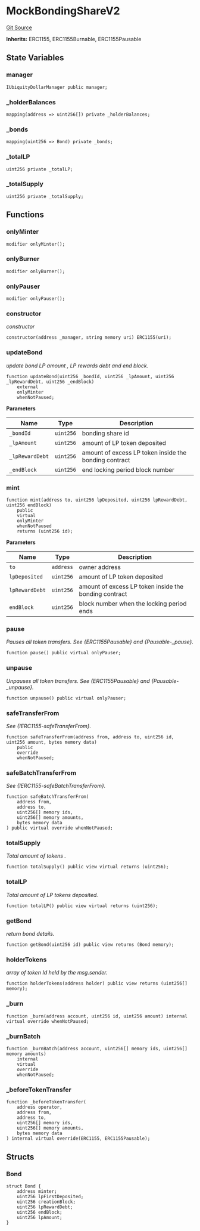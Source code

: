 # MockBondingShareV2
[Git Source](https://github.com/rndquu/ubiquity-dollar/blob/a6cd404057114388fb832210ff4efe4a6cd31e8e/src/dollar/mocks/MockBondingShareV2.sol)

**Inherits:**
ERC1155, ERC1155Burnable, ERC1155Pausable


## State Variables
### manager

```solidity
IUbiquityDollarManager public manager;
```


### _holderBalances

```solidity
mapping(address => uint256[]) private _holderBalances;
```


### _bonds

```solidity
mapping(uint256 => Bond) private _bonds;
```


### _totalLP

```solidity
uint256 private _totalLP;
```


### _totalSupply

```solidity
uint256 private _totalSupply;
```


## Functions
### onlyMinter


```solidity
modifier onlyMinter();
```

### onlyBurner


```solidity
modifier onlyBurner();
```

### onlyPauser


```solidity
modifier onlyPauser();
```

### constructor

*constructor*


```solidity
constructor(address _manager, string memory uri) ERC1155(uri);
```

### updateBond

*update bond LP amount , LP rewards debt and end block.*


```solidity
function updateBond(uint256 _bondId, uint256 _lpAmount, uint256 _lpRewardDebt, uint256 _endBlock)
    external
    onlyMinter
    whenNotPaused;
```
**Parameters**

|Name|Type|Description|
|----|----|-----------|
|`_bondId`|`uint256`|bonding share id|
|`_lpAmount`|`uint256`|amount of LP token deposited|
|`_lpRewardDebt`|`uint256`|amount of excess LP token inside the bonding contract|
|`_endBlock`|`uint256`|end locking period block number|


### mint


```solidity
function mint(address to, uint256 lpDeposited, uint256 lpRewardDebt, uint256 endBlock)
    public
    virtual
    onlyMinter
    whenNotPaused
    returns (uint256 id);
```
**Parameters**

|Name|Type|Description|
|----|----|-----------|
|`to`|`address`|owner address|
|`lpDeposited`|`uint256`|amount of LP token deposited|
|`lpRewardDebt`|`uint256`|amount of excess LP token inside the bonding contract|
|`endBlock`|`uint256`|block number when the locking period ends|


### pause

*Pauses all token transfers.
See {ERC1155Pausable} and {Pausable-_pause}.*


```solidity
function pause() public virtual onlyPauser;
```

### unpause

*Unpauses all token transfers.
See {ERC1155Pausable} and {Pausable-_unpause}.*


```solidity
function unpause() public virtual onlyPauser;
```

### safeTransferFrom

*See {IERC1155-safeTransferFrom}.*


```solidity
function safeTransferFrom(address from, address to, uint256 id, uint256 amount, bytes memory data)
    public
    override
    whenNotPaused;
```

### safeBatchTransferFrom

*See {IERC1155-safeBatchTransferFrom}.*


```solidity
function safeBatchTransferFrom(
    address from,
    address to,
    uint256[] memory ids,
    uint256[] memory amounts,
    bytes memory data
) public virtual override whenNotPaused;
```

### totalSupply

*Total amount of tokens  .*


```solidity
function totalSupply() public view virtual returns (uint256);
```

### totalLP

*Total amount of LP tokens deposited.*


```solidity
function totalLP() public view virtual returns (uint256);
```

### getBond

*return bond details.*


```solidity
function getBond(uint256 id) public view returns (Bond memory);
```

### holderTokens

*array of token Id held by the msg.sender.*


```solidity
function holderTokens(address holder) public view returns (uint256[] memory);
```

### _burn


```solidity
function _burn(address account, uint256 id, uint256 amount) internal virtual override whenNotPaused;
```

### _burnBatch


```solidity
function _burnBatch(address account, uint256[] memory ids, uint256[] memory amounts)
    internal
    virtual
    override
    whenNotPaused;
```

### _beforeTokenTransfer


```solidity
function _beforeTokenTransfer(
    address operator,
    address from,
    address to,
    uint256[] memory ids,
    uint256[] memory amounts,
    bytes memory data
) internal virtual override(ERC1155, ERC1155Pausable);
```

## Structs
### Bond

```solidity
struct Bond {
    address minter;
    uint256 lpFirstDeposited;
    uint256 creationBlock;
    uint256 lpRewardDebt;
    uint256 endBlock;
    uint256 lpAmount;
}
```

